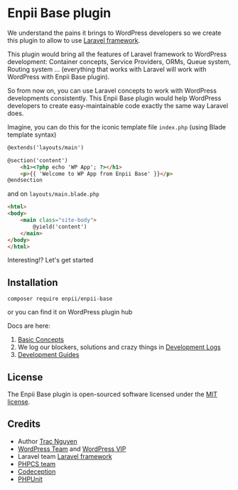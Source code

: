 # Enpii Base plugin
We understand the pains it brings to WordPress developers so we create this plugin to allow to use [Laravel framework](https://laravel.com/).

This plugin would bring all the features of Laravel framework to WordPress development: Container concepts, Service Providers, ORMs, Queue system, Routing system ... (everything that works with Laravel will work with WordPress with Enpii Base plugin).

So from now on, you can use Laravel concepts to work with WordPress developments consistently. This Enpii Base plugin would help WordPress developers to create easy-maintainable code exactly the same way Laravel does.

Imagine, you can do this for the iconic template file `index.php` (using Blade template syntax)
```html
@extends('layouts/main')

@section('content')
	<h1><?php echo 'WP App'; ?></h1>
	<p>{{ 'Welcome to WP App from Enpii Base' }}</p>
@endsection
```
and on `layouts/main.blade.php`
```html
<html>
<body>
	<main class="site-body">
		@yield('content')
	</main>
</body>
</html>
```

Interesting!? Let's get started

## Installation
```
composer require enpii/enpii-base
```
or you can find it on WordPress plugin hub

Docs are here:
1. [Basic Concepts](dev-docs/01-basic-concepts.md)
2. We log our blockers, solutions and crazy things in [Development Logs](dev-docs/02-development-logs.md)
3. [Development Guides](dev-docs/03-development-guides.md)

## License
The Enpii Base plugin is open-sourced software licensed under the [MIT license](LICENSE.md).

## Credits
- Author [Trac Nguyen](mailto:npbtrac@yahoo.com)
- [WordPress Team](https://wordpress.org/) and [WordPress VIP](https://wpvip.com/)
- Laravel team [Laravel framework](https://laravel.com/)
- [PHPCS team](https://github.com/squizlabs/PHP_CodeSniffer)
- [Codeception](https://github.com/Codeception/Codeception)
- [PHPUnit](https://phpunit.de/)
